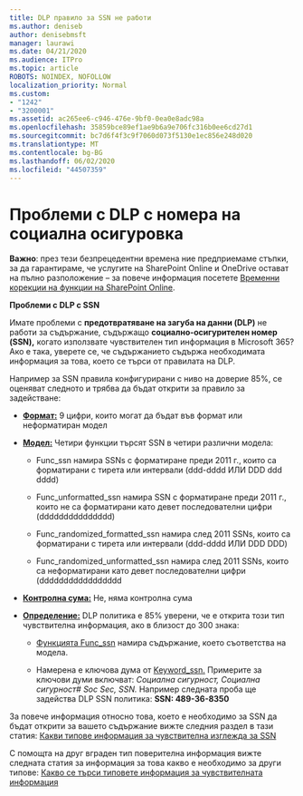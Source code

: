 ```yaml
---
title: DLP правило за SSN не работи
ms.author: deniseb
author: denisebmsft
manager: laurawi
ms.date: 04/21/2020
ms.audience: ITPro
ms.topic: article
ROBOTS: NOINDEX, NOFOLLOW
localization_priority: Normal
ms.custom:
- "1242"
- "3200001"
ms.assetid: ac265ee6-c946-476e-9bf0-0ea0e8adc98a
ms.openlocfilehash: 35859bce89ef1ae9b6a9e706fc316b0ee6cd27d1
ms.sourcegitcommit: bc7d6f4f3c9f7060d073f5130e1ec856e248d020
ms.translationtype: MT
ms.contentlocale: bg-BG
ms.lasthandoff: 06/02/2020
ms.locfileid: "44507359"
---
```

# <a name="dlp-issues-with-social-security-numbers"></a>Проблеми с DLP с номера на социална осигуровка

**Важно**: през тези безпрецедентни времена ние предприемаме стъпки, за да гарантираме, че услугите на SharePoint Online и OneDrive остават на пълно разположение – за повече информация посетете [Временни корекции на функции на SharePoint Online](https://aka.ms/ODSPAdjustments).

**Проблеми с DLP с SSN**

Имате проблеми с **предотвратяване на загуба на данни (DLP)** не работи за съдържание, съдържащо **социално-осигурителен номер (SSN),** когато използвате чувствителен тип информация в Microsoft 365? Ако е така, уверете се, че съдържанието съдържа необходимата информация за това, което се търси от правилата на DLP. 
  
Например за SSN правила конфигурирани с ниво на доверие 85%, се оценяват следното и трябва да бъдат открити за правило за задействане:
  
- **[Формат:](https://docs.microsoft.com/microsoft-365/compliance/sensitive-information-type-entity-definitions#format-80)** 9 цифри, които могат да бъдат във формат или неформатиран модел

- **[Модел:](https://msconnect.microsoft.com/https:/docs.microsoft.com/office365/securitycompliance/what-the-sensitive-information-types-look-for#pattern-80)** Четири функции търсят SSN в четири различни модела:

  - Func_ssn намира SSNs с форматиране преди 2011 г., които са форматирани с тирета или интервали (ddd-dddd ИЛИ DDD ddd dddd)

  - Func_unformatted_ssn намира SSN с форматиране преди 2011 г., които не са форматирани като девет последователни цифри (ddddddddddddddd)

  - Func_randomized_formatted_ssn намира след 2011 SSNs, които са форматирани с тирета или интервали (ddd-dddd ИЛИ DDD DDD)

  - Func_randomized_unformatted_ssn намира след 2011 SSNs, които са неформатирани като девет последователни цифри (ddddddddddddddddd

- **[Контролна сума:](https://docs.microsoft.com/microsoft-365/compliance/sensitive-information-type-entity-definitions#checksum-79)** Не, няма контролна сума

- **[Определение:](https://docs.microsoft.com/microsoft-365/compliance/sensitive-information-type-entity-definitions#definition-80)** DLP политика е 85% уверени, че е открита този тип чувствителна информация, ако в близост до 300 знака:

  - [Функцията Func_ssn](https://docs.microsoft.com/microsoft-365/compliance/sensitive-information-type-entity-definitions#pattern-80) намира съдържание, което съответства на модела.

  - Намерена е ключова дума от [Keyword_ssn.](https://docs.microsoft.com/microsoft-365/compliance/sensitive-information-type-entity-definitions#keyword_ssn) Примерите за ключови думи включват: *Социална сигурност, Социална сигурност# Soc Sec, SSN.* Например следната проба ще задейства DLP SSN политика: **SSN: 489-36-8350**
  
За повече информация относно това, което е необходимо за SSN да бъдат открити за вашето съдържание вижте следния раздел в тази статия: [Какви типове информация за чувствителна изглежда за SSN](https://docs.microsoft.com/microsoft-365/compliance/sensitive-information-type-entity-definitions#us-social-security-number-ssn)
  
С помощта на друг вграден тип поверителна информация вижте следната статия за информация за това какво е необходимо за други типове: [Какво се търси типовете информация за чувствителната информация](https://docs.microsoft.com/microsoft-365/compliance/sensitive-information-type-entity-definitions)
  